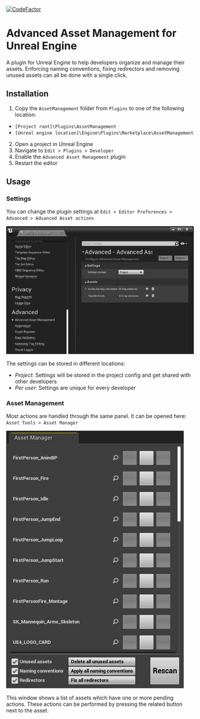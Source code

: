 [![CodeFactor](https://www.codefactor.io/repository/github/r00tdroid/assetmanagement/badge)](https://www.codefactor.io/repository/github/r00tdroid/assetmanagement)

# Advanced Asset Management for Unreal Engine

A plugin for Unreal Engine to help developers organize and manage their assets. Enforcing naming conventions, fixing redirectors and removing unused assets can all be done with a single click.

## Installation
1. Copy the `AssetManagement` folder from `Plugins` to one of the following location:
* `[Project root]\Plugins\AssetManagement`
* `[Unreal engine location]\Engine\Plugins\Marketplace\AssetManagement`
2. Open a project in Unreal Engine
3. Navigate to `Edit > Plugins > Developer`
4. Enable the `Advanced Asset Management` plugin
5. Restart the editor

## Usage

### Settings
You can change the plugin settings at `Edit > Editor Preferences > Advanced > Advanced Asset actions`

![Image of settings window](Img/Settings.PNG)

The settings can be stored in different locations:
* *Project*: Settings will be stored in the project config and get shared with other developers
* *Per user*: Settings are unique for every developer

### Asset Management
Most actions are handled through the same panel. It can be opened here: `Asset Tools > Asset Manager`

![Image of asset manager window](Img/AssetManager.PNG)

This window shows a list of assets which have one or more pending actions. These actions can be performed by pressing the related button next to the asset.
